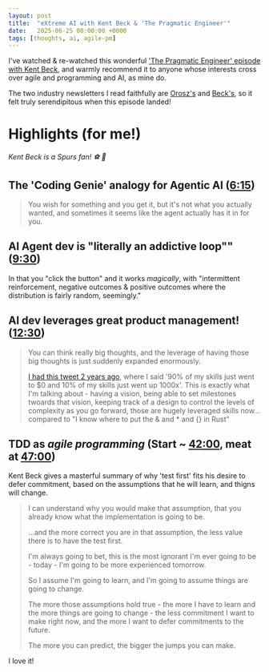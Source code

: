 ```yaml
---
layout: post
title:  "eXtreme AI with Kent Beck & 'The Pragmatic Engineer'"
date:   2025-06-25 00:00:00 +0000
tags: [thoughts, ai, agile-pm]
---
```


I've watched & re-watched this wonderful ['The Pragmatic Engineer' episode with Kent Beck](https://www.youtube.com/watch?v=aSXaxOdVtAQ), and warmly recommend it to anyone whose interests cross over agile and programming and AI, as mine do.

The two industry newsletters I read faithfully are [Orosz's](https://newsletter.pragmaticengineer.com) and [Beck's](https://tidyfirst.substack.com), so it felt truly serendipitous when this episode landed!

# Highlights (for me!)

*Kent Beck is a Spurs fan! ⚽️ 🐓*

## The 'Coding Genie' analogy for Agentic AI  ([6:15](https://youtu.be/aSXaxOdVtAQ?feature=shared&t=375))

> You wish for something and you get it, but it's not what you actually wanted, and sometimes it seems like the agent actually has it in for you.

## AI Agent dev is "literally an addictive loop"" ([9:30](https://youtu.be/aSXaxOdVtAQ?feature=shared&t=558))

In that you "click the button" and it works *magically*, with "intermittent reinforcement, negative outcomes & positive outcomes where the distribution is fairly random, seemingly."

## AI dev leverages great product management! ([12:30](https://youtu.be/aSXaxOdVtAQ?feature=shared&t=750))

> You can think really big thoughts, and the leverage of having those big thoughts is just suddenly expanded enormously.
>
> [I had this tweet 2 years ago](https://tidyfirst.substack.com/p/90-of-my-skills-are-now-worth-0), where I said '90% of my skills just went to $0 and 10% of my skills just went up 1000x'. This is exactly what I'm talking about - having a vision, being able to set milestones twoards that vision, keeping track of a design to control the levels of complexity as you go forward, those are hugely leveraged skills now... compared to "I know where to put the & and * and {} in Rust" 

##  TDD as *agile programming* (Start ~ [42:00](https://youtu.be/aSXaxOdVtAQ?feature=shared&t=2515),  meat at [47:00](https://youtu.be/aSXaxOdVtAQ?feature=shared&t=2818))

Kent Beck gives a masterful summary of why 'test first' fits his desire to defer commitment, based on the assumptions that he will learn, and thigns will change.
> I can understand why you would make that assumption, that you already know what the implementation is going to be.
>
> ...and the more correct you are in that assumption, the less value there is to have the test first.
>
> I'm always going to bet, this is the most ignorant I'm ever going to be - today - I'm going to be more experienced tomorrow.
>
> So I assume I'm going to learn, and I'm going to assume things are going to change.
>
> The more those assumptions hold true - the more I have to learn and the more things are going to change - the less commitment I want to make right now, and the more I want to defer commitments to the future.
>
> The more you can predict, the bigger the jumps you can make.

I love it!

